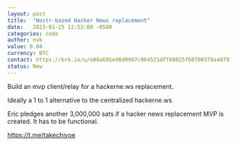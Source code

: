 ```yaml
---
layout: post
title:  "Nostr-based Hacker News replacement"
date:   2023-01-25 12:52:00 -0500
categories: code
author: nvk
value: 0.04
currency: BTC
contact: https://brb.io/u/e88a691e98d9987c964521dff60025f60700378a4879180dcbbb4a5027850411
status: New
---
```


Build an mvp client/relay for a hackerne.ws replacement. 

Ideally a 1 to 1 alternative to the centralized hackerne.ws

Eric pledges another 3,000,000 sats if a hacker news replacement MVP is created. It has to be functional.

https://t.me/takechiyoe
